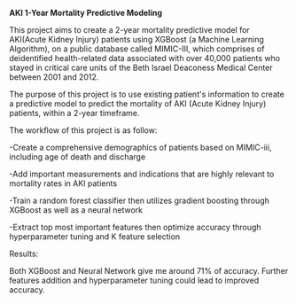 **AKI 1-Year Mortality Predictive Modeling**


This project aims to create a 2-year mortality predictive model for AKI(Acute Kidney Injury) patients using XGBoost (a Machine Learning Algorithm), on a public database called MIMIC-III, which comprises of deidentified health-related data associated with over 40,000 patients who stayed in critical care units of the Beth Israel Deaconess Medical Center between 2001 and 2012.


The purpose of this project is to use existing patient's information to create a predictive model to predict the mortality of AKI (Acute Kidney Injury) patients, within a 2-year timeframe.


The workflow of this project is as follow:

-Create a comprehensive demographics of patients based on MIMIC-iii, including age of death and discharge

-Add important measurements and indications that are highly relevant to mortality rates in AKI patients

-Train a random forest classifier then utilizes gradient boosting through XGBoost as well as a neural network

-Extract top most important features then optimize accuracy through hyperparameter tuning and K feature selection

Results:

Both XGBoost and Neural Network give me around 71% of accuracy. Further features addition and hyperparameter tuning could lead to improved accuracy.





